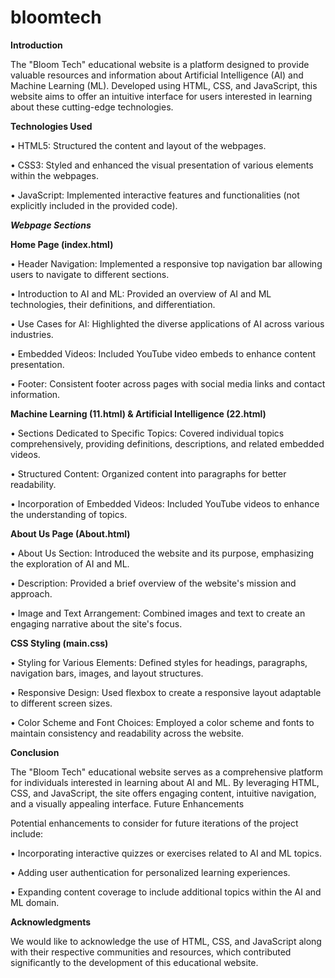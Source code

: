 # bloomtech

**Introduction**

The "Bloom Tech" educational website is a platform designed to provide valuable resources and information about Artificial Intelligence (AI) and Machine Learning (ML). Developed using HTML, CSS, and JavaScript, this website aims to offer an intuitive interface for users interested in learning about these cutting-edge technologies.

**Technologies Used**

•	HTML5: Structured the content and layout of the webpages.

•	CSS3: Styled and enhanced the visual presentation of various elements within the webpages.

•	JavaScript: Implemented interactive features and functionalities (not explicitly included in the provided code).

_**Webpage Sections**_

**Home Page (index.html)**

•	Header Navigation: Implemented a responsive top navigation bar allowing users to navigate to different sections.

•	Introduction to AI and ML: Provided an overview of AI and ML technologies, their definitions, and differentiation.

•	Use Cases for AI: Highlighted the diverse applications of AI across various industries.

•	Embedded Videos: Included YouTube video embeds to enhance content presentation.

•	Footer: Consistent footer across pages with social media links and contact information.

**Machine Learning (11.html) & Artificial Intelligence (22.html)**

•	Sections Dedicated to Specific Topics: Covered individual topics comprehensively, providing definitions, descriptions, and related embedded videos.

•	Structured Content: Organized content into paragraphs for better readability.

•	Incorporation of Embedded Videos: Included YouTube videos to enhance the understanding of topics.

**About Us Page (About.html)**

•	About Us Section: Introduced the website and its purpose, emphasizing the exploration of AI and ML.

•	Description: Provided a brief overview of the website's mission and approach.

•	Image and Text Arrangement: Combined images and text to create an engaging narrative about the site's focus.

**CSS Styling (main.css)**

•	Styling for Various Elements: Defined styles for headings, paragraphs, navigation bars, images, and layout structures.

•	Responsive Design: Used flexbox to create a responsive layout adaptable to different screen sizes.

•	Color Scheme and Font Choices: Employed a color scheme and fonts to maintain consistency and readability across the website.

**Conclusion**

The "Bloom Tech" educational website serves as a comprehensive platform for individuals interested in learning about AI and ML. By leveraging HTML, CSS, and JavaScript, the site offers engaging content, intuitive navigation, and a visually appealing interface.
Future Enhancements

Potential enhancements to consider for future iterations of the project include:

•	Incorporating interactive quizzes or exercises related to AI and ML topics.

•	Adding user authentication for personalized learning experiences.

•	Expanding content coverage to include additional topics within the AI and ML domain.

**Acknowledgments**

We would like to acknowledge the use of HTML, CSS, and JavaScript along with their respective communities and resources, which contributed significantly to the development of this educational website.

